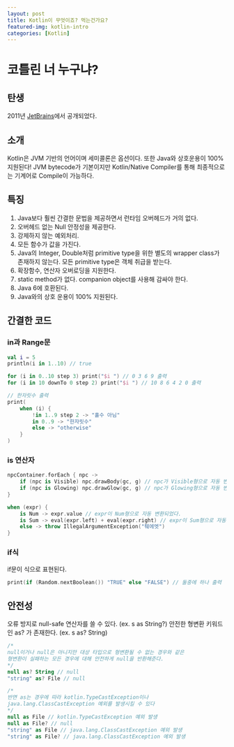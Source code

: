 ```yaml
---
layout: post
title: Kotlin이 무엇이죠? 먹는건가요?
featured-img: kotlin-intro
categories: [Kotlin]
---
```


# 코틀린 너 누구냐?

## 탄생
2011년 [JetBrains](https://www.jetbrains.com/)에서 공개되었다.

## 소개
Kotlin은 JVM 기반의 언어이며 세미콜론은 옵션이다.
또한 Java와 상호운용이 100% 지원된다!
JVM bytecode가 기본이지만 Kotlin/Native Compiler를 통해 최종적으로는 기계어로 Compile이 가능하다.

## 특징
1. Java보다 훨씬 간결한 문법을 제공하면서 런타임 오버헤드가 거의 없다.
2. 오버헤드 없는 Null 안정성을 제공한다.
3. 강제하지 않는 예외처리.
4. 모든 함수가 값을 가진다.
5. Java의 Integer, Double처럼 primitive type을 위한 별도의 wrapper class가 존재하지 않는다. 모든 primitive type은 객체 취급을 받는다.
6. 확장함수, 연산자 오버로딩을 지원한다.
7. static method가 없다. companion object를 사용해 감싸야 한다.
8. Java 6에 호환된다.
9. Java와의 상호 운용이 100% 지원된다.

## 간결한 코드

### in과 Range문
```Kotlin
val i = 5
println(i in 1..10) // true

for (i in 0..10 step 3) print("$i ") // 0 3 6 9 출력
for (i in 10 downTo 0 step 2) print("$i ") // 10 8 6 4 2 0 출력

// 한자릿수 출력
print(
    when (i) {
        !in 1..9 step 2 -> "홀수 아님"
        in 0..9 -> "한자릿수"
        else -> "otherwise"
    }
)
```

### is 연산자
```Kotlin
npcContainer.forEach { npc ->
    if (npc is Visible) npc.drawBody(gc, g) // npc가 Visible형으로 자동 변환되었다.
    if (npc is Glowing) npc.drawGlow(gc, g) // npc가 Glowing형으로 자동 변환되었다.
}

when (expr) {
    is Num -> expr.value // expr이 Num형으로 자동 변환되었다.
    is Sum -> eval(expr.left) + eval(expr.right) // expr이 Sum형으로 자동 변환되었다.
    else -> throw IllegalArgumentException("퉤에엣")
}
```

### if식
if문이 식으로 표현된다.
```Kotlin
print(if (Random.nextBoolean()) "TRUE" else "FALSE") // 둘중에 하나 출력
```

## 안전성
오류 방지로 null-safe 연산자를 쓸 수 있다. (ex. s as String?)
안전한 형변환 키워드인 as? 가 존재한다. (ex. s as? String)
```Kotlin
/*
null이거나 null은 아니지만 대상 타입으로 형변환될 수 없는 경우와 같은
형변환이 실패하는 모든 경우에 대해 안전하게 null을 반환해준다.
*/
null as? String // null
"string" as? File // null

/*
반면 as는 경우에 따라 kotlin.TypeCastException이나
java.lang.ClassCastException 예외를 발생시킬 수 있다
*/
null as File // kotlin.TypeCastException 예외 발생
null as File? // null
"string" as File // java.lang.ClassCastException 예외 발생
"string" as File? // java.lang.ClassCastException 예외 발생
```